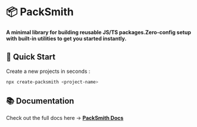 # 📦 PackSmith

**A minimal library for building reusable JS/TS packages.Zero-config setup with built-in utilities to get you started instantly.**

## 🚀 Quick Start
Create a new projects in seconds :
```bash
npx create-packsmith <project-name>
```
## 📚 Documentation

Check out the full docs here → **[PackSmith Docs](https://packsmith.vercel.app)**
